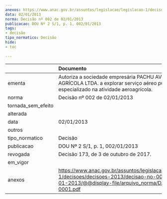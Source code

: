 ```yaml
---
anexos: https://www.anac.gov.br/assuntos/legislacao/legislacao-1/decisoes/decisoes-2013/decisao-no-002-de-02-01-2013/@@display-file/arquivo_norma/DA2013-0001.pdf
data: 02/01/2013
norma: Decisão nº 002 de 02/01/2013
publicacao: DOU Nº 2 S/1, p. 1, 002/01/2013
tags:
- decisão
tipo_normatico: Decisão
hide: 
- toc 
 
---
```


|                    | Documento                                                                                                                                                 |
|:-------------------|:----------------------------------------------------------------------------------------------------------------------------------------------------------|
| ementa             | Autoriza a sociedade empresária PACHU AVIAÇÃO AGRÍCOLA LTDA. a explorar serviço aéreo público especializado na atividade aeroagrícola.                    |
| norma              | Decisão nº 002 de 02/01/2013                                                                                                                              |
| tornada_sem_efeito |                                                                                                                                                           |
| alterada           |                                                                                                                                                           |
| data               | 02/01/2013                                                                                                                                                |
| outros             |                                                                                                                                                           |
| tipo_normatico     | Decisão                                                                                                                                                   |
| publicacao         | DOU Nº 2 S/1, p. 1, 002/01/2013                                                                                                                           |
| revogada           | Decisão 173, de 3 de outubro de 2017.                                                                                                                     |
| em_vigor           |                                                                                                                                                           |
| anexos             | https://www.anac.gov.br/assuntos/legislacao/legislacao-1/decisoes/decisoes-2013/decisao-no-002-de-02-01-2013/@@display-file/arquivo_norma/DA2013-0001.pdf |